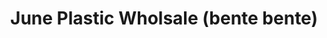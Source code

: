 ---
title: "June Plastic Wholsale (bente bente)"
url: /san-antonio-nueva-ecija/june-plastic-wholsale-bente-bente/
shop: wholesale
---